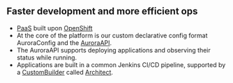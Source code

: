 ## Faster development and more efficient ops

- [PaaS](https://en.wikipedia.org/wiki/Platform_as_a_service) built upon [OpenShift](http://www.openshift.com)
- At the core of the platform is our custom declarative config format AuroraConfig and the [AuroraAPI](/documentation/openshift/#the-aurora-api).
- The AuroraAPI supports deploying applications and observing their status while running.
- Applications are built in a common Jenkins CI/CD pipeline, supported by a [CustomBuilder](https://docs.openshift.org/latest/creating_images/custom.html) called [Architect](/documentation/openshift/#the-application-image-builder-architect).
